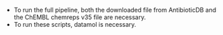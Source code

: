 - To run the full pipeline, both the downloaded file from AntibioticDB and the ChEMBL chemreps v35 file are necessary.
- To run these scripts, datamol is necessary.